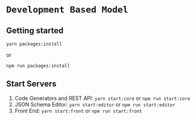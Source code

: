 # `Development Based Model`

## Getting started

`yarn packages:install`

or

`npm run packages:install`

## Start Servers

1. Code Generators and REST API: `yarn start:core` or `npm run start:core`
   <br>
2. JSON Schema Editor: `yarn start:editor` or `npm run start:editor`
   <br>
3. Front End: `yarn start:front` or `npm run start:front`
